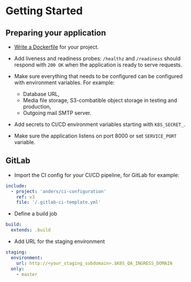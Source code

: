 # Getting Started

## Preparing your application

- [Write a Dockerfile](/pages/guides/writing-dockerfiles.md) for your project.

- Add liveness and readiness probes: `/healthz` and `/readiness` should
  respond with `200 OK` when the application is ready to serve requests.

- Make sure everything that needs to be configured can be configured with
  environment variables. For example:
    - Database URL,
    - Media file storage, S3-combatible object storage in testing and
      production,
    - Outgoing mail SMTP server.

- Add secrets to CI/CD environment variables starting with `K8S_SECRET_`.

- Make sure the application listens on port 8000 or set `SERVICE_PORT`
  variable.


## GitLab

- Import the CI config for your CI/CD pipeline, for GitLab for example:
```yaml
include:
  - project: 'anders/ci-configuration'
    ref: v3
    file: '/.gitlab-ci-template.yml'
```

- Define a build job
```yaml
build:
  extends: .build
```

- Add URL for the staging environment
```yaml
staging:
  environment:
    url: http://<your_staging_subdomain>.$K8S_QA_INGRESS_DOMAIN
  only:
    - master
```
